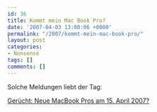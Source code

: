 ```yaml
---
id: 36
title: Kommt mein Mac Book Pro?
date: '2007-04-03 13:00:06 +0000'
permalink: "/2007/kommt-mein-mac-book-pro/"
layout: post
categories:
- Nonsense
tags: []
comments: []
---
```

Solche Meldungen liebt der Tag:

[Gerücht: Neue MacBook Pros am 15. April 2007?](http://www.mactechnews.de/index.php?id=16236)
